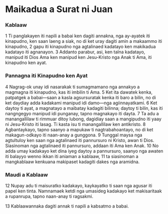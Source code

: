 Maikadua a Surat ni Juan
========================

### Kablaaw

1 Ti panglakayen iti napili a babai ken dagiti annakna, nga ay-ayatek iti kinapudno, ken saan laeng a siak, no di ket uray dagiti amin a makaammo iti kinapudno,
2 gapu iti kinapudno nga agtalinaed kadatayo ken makikadua kadatayo iti agnanayon.
3 Addanto parabur, asi, ken talna kadatayo, manipud iti Dios Ama ken manipud ken Jesu-Kristo nga Anak ti Ama, iti kinapudno ken ayat.

### Pannagna iti Kinapudno ken Ayat

4 Nagrag-ok unay idi nasarakak ti sumagmamano nga annakyo a magmagna iti kinapudno, kas iti imbilin ti Ama.
5 Ket ita dawatek kenka, patpatgek a babai—saan a kasla agsursuratak kenka iti baro a bilin, no di ket daydiay adda kadakami manipud idi damo—nga agiinnayatkami.
6 Ket daytoy ti ayat, a magnatayo a maibatay kadagiti bilinna; daytoy ti bilin, kas iti nangngegyo manipud idi punganay, tapno magnakayo iti dayta.
7 Ta adu a manangallilaw ti rimmuar ditoy lubong, dagidiay saan a mangipudno iti yaay ni Jesu-Kristo iti lasag. Ti kasta isu ti manangallilaw ken antikristo.
8 Agbantaykayo, tapno saanyo a mapukaw ti nagtrabahoantayo, no di ket makagun-odkayo iti naan-anay a gunggona.
9 Tunggal maysa nga agtultuloy ken saan nga agtalinaed iti pannursuro ni Kristo, awan ti Dios. Siasinoman nga agtalinaed iti pannursuro, addaan iti Ama ken Anak.
10 No adda umay kadakayo ket dina iyeg daytoy a pannursuro, saanyo nga awaten iti balayyo wenno ikkan iti aniaman a kablaaw,
11 ta siasinoman a mangkablaaw kenkuana makipaset kadagiti dakes nga aramidna.

### Maudi a Kablaaw

12 Nupay adu ti maisuratko kadakayo, kaykayatko ti saan nga agusar iti papel ken tinta. Namnamaek ketdi nga umasideg kadakayo ket makisaritaak a rupanrupa, tapno naan-anay ti ragsakmi.

13 Kablaawannaka dagiti annak ti napili a kabsatmo a babai.
